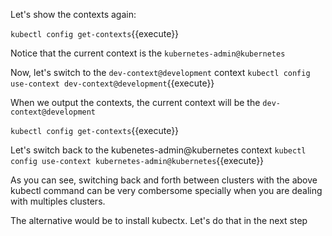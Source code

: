 Let's show the contexts again:

`kubectl config get-contexts`{{execute}}

Notice that the current context is the `kubernetes-admin@kubernetes`

Now, let's switch to the `dev-context@development` context
`kubectl config use-context dev-context@development`{{execute}}

When we output the contexts, the current context will be the `dev-context@development`

`kubectl config get-contexts`{{execute}}

Let's switch back to the kubenetes-admin@kubernetes context
`kubectl config use-context kubernetes-admin@kubernetes`{{execute}}

As you can see, switching back and forth between clusters with the above kubectl command can be very combersome specially when you are dealing with multiples clusters.

The alternative would be to install kubectx. Let's do that in the next step